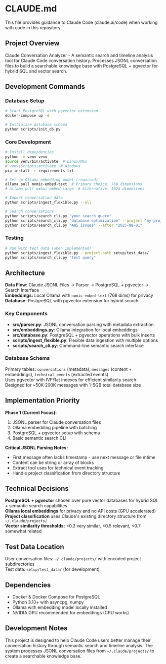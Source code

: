 # CLAUDE.md

This file provides guidance to Claude Code (claude.ai/code) when working with code in this repository.

## Project Overview

Claude Conversation Analyzer - A semantic search and timeline analysis tool for Claude Code conversation history. Processes JSONL conversation files to build a searchable knowledge base with PostgreSQL + pgvector for hybrid SQL and vector search.

## Development Commands

### Database Setup
```bash
# Start PostgreSQL with pgvector extension
docker-compose up -d

# Initialize database schema
python scripts/init_db.py
```

### Core Development
```bash
# Install dependencies
python -m venv venv
source venv/bin/activate  # Linux/Mac
# venv\Scripts\activate  # Windows
pip install -r requirements.txt

# Set up Ollama embedding model (required)
ollama pull nomic-embed-text  # Primary choice: 768 dimensions
# ollama pull mxbai-embed-large  # Alternative: 1024 dimensions

# Import conversation data
python scripts/ingest_flexible.py --all

# Search conversations
python scripts/search_cli.py "your search query"
python scripts/search_cli.py "database optimization" --project "my-project"
python scripts/search_cli.py "AWS issues" --after "2025-08-01"
```

### Testing
```bash
# Run with test data (when implemented)
python scripts/ingest_flexible.py --project-path setup/test_data/
python scripts/search_cli.py "test query"
```

## Architecture

**Data Flow:** Claude JSONL Files → Parser → PostgreSQL + pgvector → Search Interface  
**Embeddings:** Local Ollama with `nomic-embed-text` (768 dims) for privacy  
**Database:** PostgreSQL with pgvector extension for hybrid search

### Key Components

- **src/parser.py**: JSONL conversation parsing with metadata extraction
- **src/embeddings.py**: Ollama integration for local embeddings
- **src/database.py**: PostgreSQL + pgvector operations with bulk inserts
- **scripts/ingest_flexible.py**: Flexible data ingestion with multiple options
- **scripts/search_cli.py**: Command-line semantic search interface

### Database Schema

Primary tables: `conversations` (metadata), `messages` (content + embeddings), `technical_events` (extracted events)  
Uses pgvector with IVFFlat indexes for efficient similarity search  
Designed for ~50K-200K messages with 1-5GB total database size

## Implementation Priority

**Phase 1 (Current Focus):**
1. JSONL parser for Claude conversation files
2. Ollama embedding pipeline with batching
3. PostgreSQL + pgvector setup with schema
4. Basic semantic search CLI

**Critical JSONL Parsing Notes:**
- First message often lacks timestamp - use next message or file mtime
- Content can be string or array of blocks
- Extract tool uses for technical event tracking
- Handle project classification from directory structure

## Technical Decisions

**PostgreSQL + pgvector** chosen over pure vector databases for hybrid SQL + semantic search capabilities  
**Ollama local embeddings** for privacy and no API costs (GPU accelerated)  
**Project classification** uses Claude's existing directory structure from `~/.claude/projects/`  
**Vector similarity thresholds:** <0.3 very similar, <0.5 relevant, <0.7 somewhat related

## Test Data Location

User conversation files: `~/.claude/projects/` with encoded project subdirectories  
Test data: `setup/test_data/` (for development)

## Dependencies

- Docker & Docker Compose for PostgreSQL
- Python 3.10+ with asyncpg, numpy
- Ollama with embedding model locally installed
- NVIDIA GPU recommended for embeddings (CPU works)

## Development Notes

This project is designed to help Claude Code users better manage their conversation history through semantic search and timeline analysis. The system processes JSONL conversation files from `~/.claude/projects/` to create a searchable knowledge base.